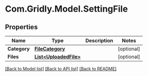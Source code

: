 
# Com.Gridly.Model.SettingFile

## Properties

Name | Type | Description | Notes
------------ | ------------- | ------------- | -------------
**Category** | [**FileCategory**](FileCategory.md) |  | [optional] 
**Files** | [**List&lt;UploadedFile&gt;**](UploadedFile.md) |  | [optional] 

[[Back to Model list]](../README.md#documentation-for-models)
[[Back to API list]](../README.md#documentation-for-api-endpoints)
[[Back to README]](../README.md)


